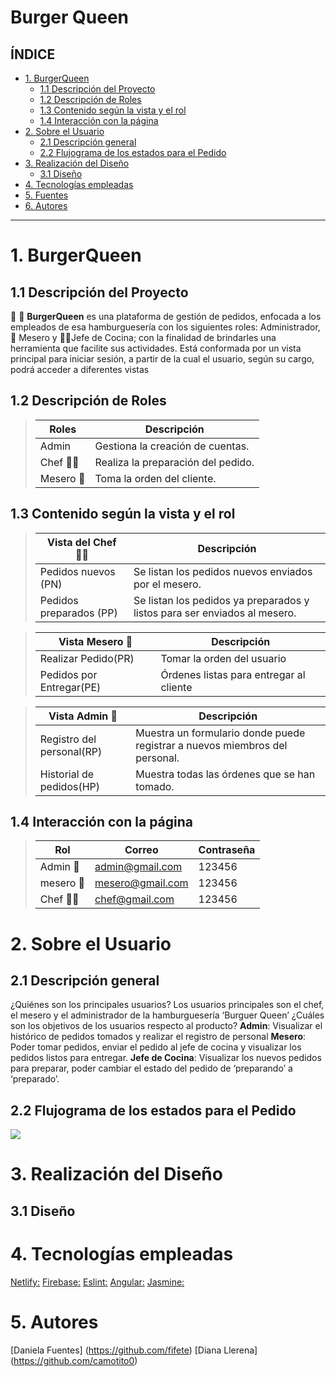 # Burger Queen

## ÍNDICE
* [1. BurgerQueen](#1-BurgerQueen)
  - [1.1 Descripción del Proyecto](##1.1-Descripción-del-Proyecto)
  - [1.2 Descripción de Roles](##1.2-Descripción-de-Roles)
  - [1.3 Contenido según la vista y el rol](##1.3-Contenido-según-la-vista-y-el-rol)
  - [1.4 Interacción con la página](##1.4-Interacción-con-la-página)
* [2. Sobre el Usuario](#2-Sobre-el-Usuario)
  - [2.1 Descripción general](##2.1-Descripción-general)
  - [2.2 Flujograma de los estados para el Pedido](##2.2-Flujograma-de-los-estados-para-el-Pedido)
* [3. Realización del Diseño](#3-Realizacion-del-Diseño)
  - [3.1 Diseño ](##3.1-Diseño)
* [4. Tecnologías empleadas](#4-Tecnologias-Empleadas)
* [5. Fuentes](#5-Fuentes)
* [6. Autores](#6-Autores)

***

# 1. BurgerQueen
## 1.1  Descripción del Proyecto
🍔 🍟 **BurgerQueen**  es una plataforma de gestión de pedidos, enfocada a los empleados de esa hamburguesería con los siguientes roles: Administrador, 🤵 Mesero y 👩‍🍳Jefe de Cocina; con la finalidad de brindarles una herramienta que facilite sus actividades. Está conformada por un vista principal para iniciar sesión, a partir de la cual el usuario, según su cargo, podrá acceder a diferentes vistas
 
## 1.2 Descripción de Roles
> | Roles     | Descripción                       |
> |-----------|-----------------------------------|
> | Admin     | Gestiona la creación de cuentas.  |
> | Chef 👩‍🍳   | Realiza la preparación del pedido.|
> | Mesero 🤵 | Toma la orden del cliente.        |
 
## 1.3 Contenido según la vista y el rol
> | Vista del Chef  👩‍🍳      | Descripción                                                               |
> |-------------------------|---------------------------------------------------------------------------|
> | Pedidos nuevos (PN)     | Se listan los pedidos nuevos enviados por el mesero.                      |
> | Pedidos preparados (PP) | Se listan los pedidos ya preparados y listos para ser enviados al mesero. |
 
> | Vista Mesero 🤵  	      | Descripción                            |       
> |-------------------------|----------------------------------------|
> | Realizar Pedido(PR)     | Tomar la orden del usuario             |
> | Pedidos por Entregar(PE)| Órdenes listas para entregar al cliente|
 
> | Vista Admin 🤵  	       | Descripción                                                                |       
> |--------------------------|----------------------------------------------------------------------------|
> | Registro del personal(RP)| Muestra un formulario donde puede registrar a nuevos miembros del personal.|
> | Historial de pedidos(HP) | Muestra todas las órdenes que se han tomado.                               |
## 1.4 Interacción con la página
> | Rol      | Correo            | Contraseña |
> |----------|-------------------|------------|
> | Admin 🤵 | admin@gmail.com   | 123456     |
> | mesero 🤵| mesero@gmail.com  | 123456     |
> | Chef  👩‍🍳 | chef@gmail.com    | 123456     |
# 2. Sobre el Usuario
## 2.1 Descripción general
¿Quiénes son los principales usuarios?
Los usuarios principales son el chef, el mesero y el administrador de la hamburguesería ‘Burguer Queen’
¿Cuáles son los objetivos de los usuarios respecto al producto?
**Admin**: Visualizar el histórico de pedidos tomados y realizar el registro de personal
**Mesero**: Poder tomar pedidos, enviar el pedido al jefe de cocina y visualizar los pedidos listos para entregar.
**Jefe de Cocina**: Visualizar los nuevos pedidos para preparar, poder cambiar el estado del pedido de ‘preparando’ a ‘preparado’.
 
## 2.2 Flujograma de los estados para el Pedido
<div align = “center”>
<img src="https://miro.com/app/live-embed/uXjVPTxLrjQ=/?moveToViewport=-3273,-545,4361,2287&embedId=876349619921"/>
</div>

# 3. Realización del Diseño
## 3.1 Diseño
# 4. Tecnologías empleadas
[Netlify:](http://netlify.com)
[Firebase:](https://firebase.google.com)
[Eslint:](https://jestjs.io/docs)
[Angular:](https://angular.io/)
[Jasmine:](https://jasmine.github.io/)
# 5. Autores
[Daniela Fuentes] (https://github.com/fifete)
[Diana Llerena] (https://github.com/camotito0)

